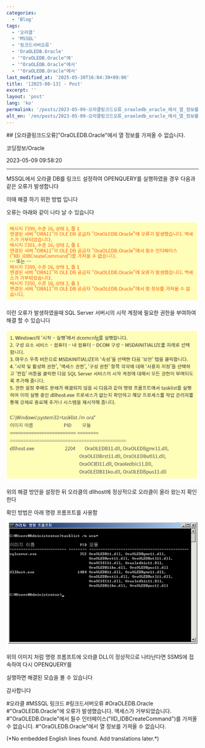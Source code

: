```yaml
---
categories:
  - 'Blog'
tags:
  - '오라클'
  - 'MSSQL'
  - '링크드서버오류'
  - 'OraOLEDB.Oracle'
  - '"OraOLEDB.Oracle"에'
  - '"OraOLEDB.Oracle"에서'
  - '"OraOLEDB.Oracle"에서'
last_modified_at: '2025-05-30T16:04:30+09:00'
title: '[2025-08-13] - Post'
excerpt: ''
layout: 'post'
lang: 'ko'
permalink: '/posts/2023-05-09-오라클링크드오류_oraoledb_oracle_에서_열_정보를_가져올_수_없습니다/'
alt_en: '/en/posts/2023-05-09-오라클링크드오류_oraoledb_oracle_에서_열_정보를_가져올_수_없습니다/'
---
```


<div class="lang-panel lang-ko" lang="ko">
## [오라클링크드오류]"OraOLEDB.Oracle"에서 열 정보를 가져올 수 없습니다.

코딩정보/Oracle

2023-05-09 09:58:20

* * *

MSSQL에서 오라클 DB를 링크드 설정하여 OPENQUERY를 실행하였을 경우 다음과 같은 오류가 발생합니다

이때 해결 하기 위한 방법 입니다

오류는 아래와 같이 나타 날 수 있습니다

![](/assets/images/오라클링크드오류_oraoledb_oracle_에서_열_정보를_가져올_수_없습니다/img.png)

이런 오류가 발생하였을때 SQL Server 서버시의 시작 계정에 필요한 권한을 부여하여 해결 할 수 있습니다

![](/assets/images/오라클링크드오류_oraoledb_oracle_에서_열_정보를_가져올_수_없습니다/img_1.png)

위의 해결 방안을 설정한 뒤 오라클의 dllhost에 정상적으로 오라클이 올라 왔는지 확인 한다

확인 방법은 아래 명령 프롬프트를 사용함

![](/assets/images/오라클링크드오류_oraoledb_oracle_에서_열_정보를_가져올_수_없습니다/img_2.png)

위의 이미지 처럼 명령 프롬프트에 오라클 DLL이 정상적으로 나타난다면 SSMS에 접속하여 다시 OPENQUERY를

실행하면 해결된 모습을 볼 수 있습니다

감사합니다

  

#오라클 #MSSQL 링크드 #링크드서버오류 #OraOLEDB.Oracle #"OraOLEDB.Oracle"에 오류가 발생했습니다. 액세스가
거부되었습니다. #"OraOLEDB.Oracle"에서 필수 인터페이스("IID_IDBCreateCommand")를 가져올 수 없습니다.
#"OraOLEDB.Oracle"에서 열 정보를 가져올 수 없습니다.


</div>
<div class="lang-panel lang-en" lang="en">
(*No embedded English lines found. Add translations later.*)

</div>
